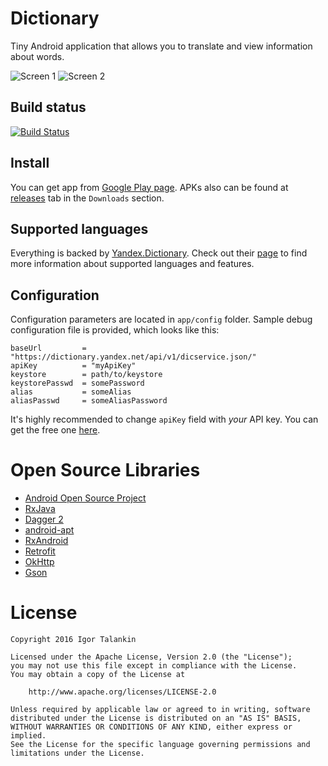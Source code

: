 # Dictionary #

Tiny Android application that allows you to translate and view information about words.

![Screen 1](/art/scr01.jpg)
![Screen 2](/art/scr02.jpg)

## Build status ##

[![Build Status](https://travis-ci.org/italankin/dictionary.svg?branch=master)](https://travis-ci.org/italankin/dictionary)

## Install ##

You can get app from [Google Play page](https://play.google.com/store/apps/details?id=com.italankin.dictionary). APKs also can be found at [releases](https://github.com/italankin/dictionary/releases) tab in the `Downloads` section.

## Supported languages ##

Everything is backed by [Yandex.Dictionary](https://tech.yandex.com/dictionary/). Check out their [page](https://tech.yandex.com/dictionary/doc/dg/concepts/api-overview-docpage/) to find more information about supported languages and features.

## Configuration ##

Configuration parameters are located in `app/config` folder. Sample debug configuration file is provided, which looks like this:
```properties
baseUrl         = "https://dictionary.yandex.net/api/v1/dicservice.json/"
apiKey          = "myApiKey"
keystore        = path/to/keystore
keystorePasswd  = somePassword
alias           = someAlias
aliasPasswd     = someAliasPassword
```
It's highly recommended to change `apiKey` field with _your_ API key. You can get the free one [here](https://tech.yandex.com/keys/get/?service=dict).

# Open Source Libraries #

* [Android Open Source Project](https://source.android.com/)
* [RxJava](https://github.com/ReactiveX/RxJava)
* [Dagger 2](http://google.github.io/dagger/)
* [android-apt](https://bitbucket.org/hvisser/android-apt)
* [RxAndroid](https://github.com/ReactiveX/RxAndroid)
* [Retrofit](http://square.github.io/retrofit/)
* [OkHttp](http://square.github.io/okhttp/)
* [Gson](https://github.com/google/gson)

# License #

    Copyright 2016 Igor Talankin

    Licensed under the Apache License, Version 2.0 (the "License");
    you may not use this file except in compliance with the License.
    You may obtain a copy of the License at

        http://www.apache.org/licenses/LICENSE-2.0

    Unless required by applicable law or agreed to in writing, software
    distributed under the License is distributed on an "AS IS" BASIS,
    WITHOUT WARRANTIES OR CONDITIONS OF ANY KIND, either express or implied.
    See the License for the specific language governing permissions and
    limitations under the License.